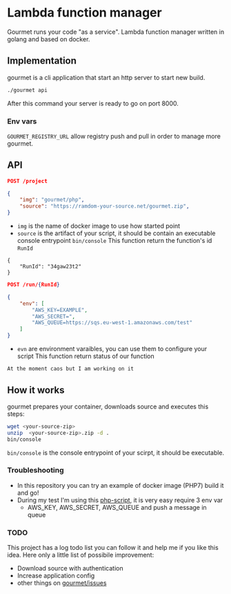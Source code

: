 # Lambda function manager
Gourmet runs your code "as a service". Lambda function manager written in
golang and based on docker.

## Implementation
gourmet is a cli application that start an http server to start new build.

```bash
./gourmet api
```
After this command your server is ready to go on port 8000.

### Env vars
`GOURMET_REGISTRY_URL` allow registry push and pull in order to
manage more gourmet.

## API

```json
POST /project

{
    "img": "gourmet/php",
    "source": "https://ramdom-your-source.net/gourmet.zip",
}
```
* `img` is the name of docker image to use how started point
* `source` is the artifact of your script, it should be contain an executable console entrypoint `bin/console`
This function return the function's id `RunId`
```
{
    "RunId": "34gaw23t2"
}
```


```json
POST /run/{RunId}

{
    "env": [
        "AWS_KEY=EXAMPLE",
        "AWS_SECRET=",
        "AWS_QUEUE=https://sqs.eu-west-1.amazonaws.com/test"
    ]
}
```
* `evn` are environment varaibles, you can use them to configure your script
This function return status of our function
```
At the moment caos but I am working on it
```

## How it works
gourmet prepares your container, downloads source and executes this steps:
```bash
wget <your-source-zip>
unzip  <your-source-zip>.zip -d .
bin/console
```

`bin/console` is the console entrypoint of your scirpt, it should be executable.

### Troubleshooting
* In this repository you can try an example of docker image (PHP7) build it and go!
* During my test I'm using this [php-script](https://github.com/gianarb/gourmet-php-example), it is very easy require 3 env var
    * AWS_KEY, AWS_SECRET, AWS_QUEUE and push a message in queue

### TODO
This project has a log todo list you can follow it and help me if you like this idea.
Here only a little list of possibile improvement:

* Download source with authentication
* Increase application config
* other things on [gourmet/issues](https://github.com/gianarb/gourmet/issues)

